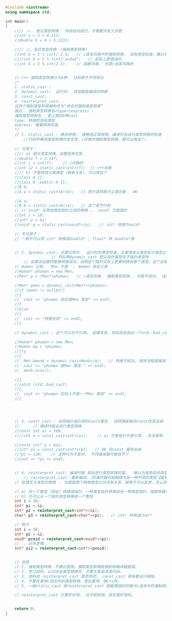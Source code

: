 ﻿```cpp
#include <iostream>
using namespace std;

int main()
{
	//// 一、 隐式类型转换： 系统自动进行，不需要开发人员管
	//int x = 3 + 4.213;
	//double b = 4 + 5.1231;

	//// 二、显式类型转换：（强制类型转换）
	//int k = 5 % (int) 2.3;   // c语言风格中的强制转换， 没有类型检查，像int k = 5 % (int)"asdad"; 都能过，但没意义
	////int k = 5 % (int)"asdad";   // 实际上是错误的
	//int k = 5 % int(2.3);    // 函数风格， 也是c语言风格的


	// C++ 强制类型转换分为4种： 分别用于不同场合
	/*
	1. static_cast :
	2. dynamic_cast;  运行时， 其他都是编译时转换
	3. const_cast;
	4. reinterpret_cast;
	这四个强制类型转换被称呼为“命名的强制类型转换”
	格式： 强制类型转换名<type>(express) :
	强制类型转换名： 是上面的4种cast
	type: 转换的目标类型
	express: 需要转换的值
	*/
	// 1. static_cast : 静态转换， 理解成正常转换，编译时会进行类型转换的检查
		//代码中确保类型转换的安全性，c风格的强制类型转换，都可以用这个。
	
	// 可用于：
	//// a) 相关类型转换，如整型和实型
	//double f = 3.14f;
	//int i = int(f);    // c风格的
	//int i2 = static_cast<int>(f);  // c++风格
	//// b) 子类转成父类类型（继承关系），可以用这个
	//class A {};
	//class B :public A {};
	//B b;
	//A a = static_cast<A>(b);   // 把子类转换为父类对象   OK 

	//A a;
	//B b = static_cast<A>(a);   // 这个是不行的
	// c) void* 与其他类型指针之间的转换 ，  void* 万能指针
	//int i = 10;
	//int* p = &i;
	//void* q = static_cast<void*>(p);   // int* 转换为void* 

	// 不可用于： 
	// 一般不可以用 int* 转换成double* , float* 转 double*等


	// 2. dynamic_cast; 主要应用与   运行时的类型检查。主要用来父类型和子类型之间转换的（父类指针指向子类类型对象的）
					// 然后用dynamic_cast 把父指针类型往子指针类型转
		// 如果该运算符能够转换成功，说明这个指针实际上是要转换到那个类型，这个运算符可以帮助做安全检查。
	// Human 父类，  Man 子类  ， Women 未定义类
	//Human* phuman = new Men;
	//Men* p = (Men*)phuman;   // c语言风格， 强制类型转换 , 可能不成功， 这时就需要用dynamic_cast

	//Men* pmen = dynamic_cast<Men*>(phuman);
	//if (pmen != nullptr)
	//{
	//	cout << "phumen 现在是Men 类型" << endl;
	//}
	//else
	//{
	//	cout << "转换失败" << endl;
	//}

	// dynamic_cast : 这个可以对于引用， 如果失败，则系统会抛出一个std::bad_cast异常 try {}  ... catch () {}

	//Human* phumen = new Men;
	//Human &q = *phumen;
	//try
	//{
	//	Men &menb = dynamic_cast<Men&>(q);   // 转换不成功, 程序流程直接进入catch ,如果成功，流程继续往下走
	//	cout << "phumen 是Men 类型 " << endl;
	//	menb.xxxx(); 

	//}
	//catch (std::bad_cast)
	//{
	//	cout << "phumen 实际上不是一个Men 类型" << endl;
	//}




	// 3. const_cast : 去除指针或引用的const属性， 该转换能够将const性质去掉
	//		// 编译时就会进行类型转换
	//const int ai = 100;
	////int a = const_cast<int>(ai);    // ai 不是指针不是引用， 无法使用

	//const int* p = &ai;
	//int* pi = const_cast<int*>(p);   // OK 将const 属性去掉
	//*pi = 120;    // 这种行为不友好， 不同编译器可能改不了
	//cout << *pi << endl;


	// 4. reinterpret_cast; 编译时候 就会进行类型转换检查。  被认为是危险的类型转换，编译器都不报错
		// reinterpret_cast：重新编译，（将操作数内容解释为另一种不同的类型【能把操作数的类型都转了】）
	// 处理无关类型的转换 ： 也就是两个转换类型之间没有关系，就等于可以乱转，怎么转都行，很随意。

	// a) 将一个整型（地址）转换成指针，一种类型指针转换成另一种类型指针，按照转换后的内容重新解释内存中的内容。
	// b) 也可以从一个指针类型转换成一个整型
	int i = 10;
	int* pi = &i;
	int* p2 = reinterpret_cast<int*>(&i);
	char* p3 = reinterpret_cast<char*>(pi);   // int* 转换成char*

	// 例子
	int i = 10;
	int* pi = &i;
	void* pvoid = reinterpret_cast<void*>(pi);
	// .. 业务逻辑
	int* pi2 = reinterpret_cast<int*>(pvoid);


	// 总结
	// 1. 强制类型转换，不建议使用，强制类型转换能够抑制编译器报错。
	// 2. 学习目的，认识这些类型转换符，方便大家阅读源代码。
	// 3. 资料说 reinterpret_cast 是危险的， const_cast 意味着设计缺陷。
	// 4. 不要在使用c语言中的类型转换，是在要用，用C++的。
	// 5. 一般static_cast 和reinterpret_cast 就能够很好的取代c语言中的强制转换。

	// reinterpret_cast 只要好好用， 合乎规则用，其实很好用的。


 	return 0;
}
```

